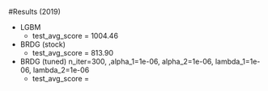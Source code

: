 #Results (2019)
* LGBM
	* test_avg_score = 1004.46
* BRDG (stock)
	* test_avg_score = 813.90
* BRDG (tuned)
n_iter=300, ,alpha_1=1e-06, alpha_2=1e-06, lambda_1=1e-06, lambda_2=1e-06
	* test_avg_score = 
